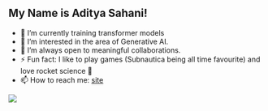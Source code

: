 ## My Name is Aditya Sahani!

- 🔭 I’m currently training transformer models
- 🌱 I’m interested in the area of Generative AI.
- 👯 I’m always open to meaningful collaborations.
- ⚡ Fun fact: I like to play games (Subnautica being all time favourite) and love rocket science 🚀
- 📫 How to reach me: [site](https://adityasahani-portfolio.vercel.app/)

<img src="https://github-readme-stats.vercel.app/api?username=Aditya-en&&show_icons=true&theme=radical&hide_rank=false">
